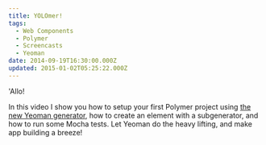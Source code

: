 ```yaml
---
title: YOLOmer!
tags:
  - Web Components
  - Polymer
  - Screencasts
  - Yeoman
date: 2014-09-19T16:30:00.000Z
updated: 2015-01-02T05:25:22.000Z
---
```


'Allo!

In this video I show you how to setup your first Polymer project using [the new Yeoman generator](https://github.com/yeoman/generator-polymer), how to create an element with a subgenerator, and how to run some Mocha tests. Let Yeoman do the heavy lifting, and make app building a breeze!
